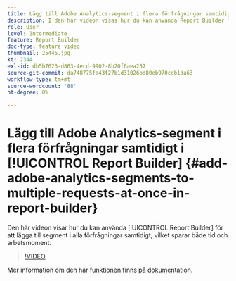 ```yaml
---
title: Lägg till Adobe Analytics-segment i flera förfrågningar samtidigt i Report Builder
description: I den här videon visas hur du kan använda Report Builder för att lägga till segment i alla dina förfrågningar samtidigt, vilket sparar både tid och arbetsmoment.
role: User
level: Intermediate
feature: Report Builder
doc-type: feature video
thumbnail: 25445.jpg
kt: 2344
exl-id: db5b7623-d863-4ecd-9902-8b20f6aea257
source-git-commit: da748775fa43f27b1d31026bd80eb970cdb1da63
workflow-type: tm+mt
source-wordcount: '88'
ht-degree: 0%

---
```


# Lägg till Adobe Analytics-segment i flera förfrågningar samtidigt i [!UICONTROL Report Builder] {#add-adobe-analytics-segments-to-multiple-requests-at-once-in-report-builder}

Den här videon visar hur du kan använda [!UICONTROL Report Builder] för att lägga till segment i alla förfrågningar samtidigt, vilket sparar både tid och arbetsmoment.

>[!VIDEO](https://video.tv.adobe.com/v/25445/?quality=12)

Mer information om den här funktionen finns på [dokumentation](https://experienceleague.adobe.com/docs/analytics/analyze/report-builder/home.html?lang=en).
